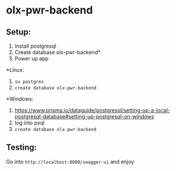 # olx-pwr-backend

## Setup:
1. Install postgresql
2. Create database olx-pwr-backend*
3. Power up app


*Linux: 
  1. ```su postgres```
  2. ```create database olx-pwr-backend```

*Windows:
 1. https://www.prisma.io/dataguide/postgresql/setting-up-a-local-postgresql-database#setting-up-postgresql-on-windows
 2. log into psql
 3. ```create database olx-pwr-backend```

 ## Testing:
 Go into `http://localhost:8080/swagger-ui` and enjoy
